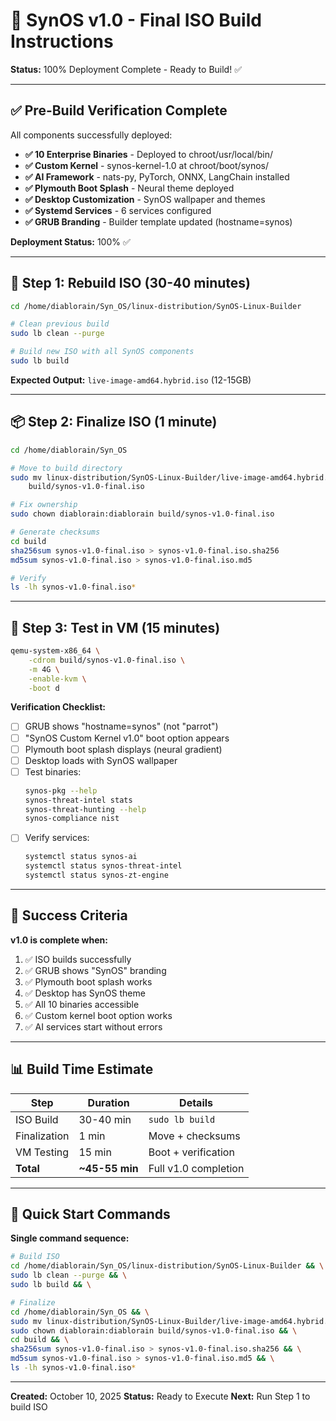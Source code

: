 # 🚀 SynOS v1.0 - Final ISO Build Instructions

**Status:** 100% Deployment Complete - Ready to Build! ✅

---

## ✅ Pre-Build Verification Complete

All components successfully deployed:

- **✅ 10 Enterprise Binaries** - Deployed to chroot/usr/local/bin/
- **✅ Custom Kernel** - synos-kernel-1.0 at chroot/boot/synos/
- **✅ AI Framework** - nats-py, PyTorch, ONNX, LangChain installed
- **✅ Plymouth Boot Splash** - Neural theme deployed
- **✅ Desktop Customization** - SynOS wallpaper and themes
- **✅ Systemd Services** - 6 services configured
- **✅ GRUB Branding** - Builder template updated (hostname=synos)

**Deployment Status:** 100% ✅

---

## 🔨 Step 1: Rebuild ISO (30-40 minutes)

```bash
cd /home/diablorain/Syn_OS/linux-distribution/SynOS-Linux-Builder

# Clean previous build
sudo lb clean --purge

# Build new ISO with all SynOS components
sudo lb build
```

**Expected Output:** `live-image-amd64.hybrid.iso` (12-15GB)

---

## 📦 Step 2: Finalize ISO (1 minute)

```bash
cd /home/diablorain/Syn_OS

# Move to build directory
sudo mv linux-distribution/SynOS-Linux-Builder/live-image-amd64.hybrid.iso \
    build/synos-v1.0-final.iso

# Fix ownership
sudo chown diablorain:diablorain build/synos-v1.0-final.iso

# Generate checksums
cd build
sha256sum synos-v1.0-final.iso > synos-v1.0-final.iso.sha256
md5sum synos-v1.0-final.iso > synos-v1.0-final.iso.md5

# Verify
ls -lh synos-v1.0-final.iso*
```

---

## 🧪 Step 3: Test in VM (15 minutes)

```bash
qemu-system-x86_64 \
    -cdrom build/synos-v1.0-final.iso \
    -m 4G \
    -enable-kvm \
    -boot d
```

**Verification Checklist:**

- [ ] GRUB shows "hostname=synos" (not "parrot")
- [ ] "SynOS Custom Kernel v1.0" boot option appears
- [ ] Plymouth boot splash displays (neural gradient)
- [ ] Desktop loads with SynOS wallpaper
- [ ] Test binaries:
  ```bash
  synos-pkg --help
  synos-threat-intel stats
  synos-threat-hunting --help
  synos-compliance nist
  ```
- [ ] Verify services:
  ```bash
  systemctl status synos-ai
  systemctl status synos-threat-intel
  systemctl status synos-zt-engine
  ```

---

## 🎉 Success Criteria

**v1.0 is complete when:**

1. ✅ ISO builds successfully
2. ✅ GRUB shows "SynOS" branding
3. ✅ Plymouth boot splash works
4. ✅ Desktop has SynOS theme
5. ✅ All 10 binaries accessible
6. ✅ Custom kernel boot option works
7. ✅ AI services start without errors

---

## 📊 Build Time Estimate

| Step | Duration | Details |
|------|----------|---------|
| ISO Build | 30-40 min | `sudo lb build` |
| Finalization | 1 min | Move + checksums |
| VM Testing | 15 min | Boot + verification |
| **Total** | **~45-55 min** | Full v1.0 completion |

---

## 🚀 Quick Start Commands

**Single command sequence:**

```bash
# Build ISO
cd /home/diablorain/Syn_OS/linux-distribution/SynOS-Linux-Builder && \
sudo lb clean --purge && \
sudo lb build && \

# Finalize
cd /home/diablorain/Syn_OS && \
sudo mv linux-distribution/SynOS-Linux-Builder/live-image-amd64.hybrid.iso build/synos-v1.0-final.iso && \
sudo chown diablorain:diablorain build/synos-v1.0-final.iso && \
cd build && \
sha256sum synos-v1.0-final.iso > synos-v1.0-final.iso.sha256 && \
md5sum synos-v1.0-final.iso > synos-v1.0-final.iso.md5 && \
ls -lh synos-v1.0-final.iso*
```

---

**Created:** October 10, 2025
**Status:** Ready to Execute
**Next:** Run Step 1 to build ISO
